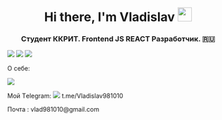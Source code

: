 <h1 align="center">Hi there, I'm Vladislav</a> 
<img src="https://github.com/blackcater/blackcater/raw/main/images/Hi.gif" height="32"/></h1>
<h3 align="center">Студент ККРИТ. Frontend JS REACT Разработчик. 🇷🇺</h3>
<img src='https://img.shields.io/badge/javascript-%23323330.svg?style=for-the-badge&logo=javascript&logoColor=%23F7DF1E' />
<img src='https://img.shields.io/badge/react-%2320232a.svg?style=for-the-badge&logo=react&logoColor=%2361DAFB' />
<img src="https://github-readme-streak-stats.herokuapp.com/?user=moisgames" />
<p>О себе:</p> 
<img src="https://github-readme-stats.vercel.app/api/top-langs/?username=moisgames" />
<p>Мой Тelegram:
<img src="https://img.icons8.com/?size=100&id=oWiuH0jFiU0R&format=png&color=000000" /> t.me/Vladislav981010</p>
Почта : vlad981010@gmail.com
